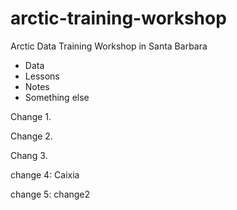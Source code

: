 # arctic-training-workshop
Arctic Data Training Workshop in Santa Barbara

* Data
* Lessons
* Notes
* Something else

Change 1.

Change 2.

Chang 3.

change 4: Caixia

change 5: change2
